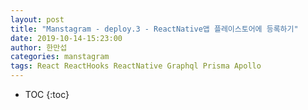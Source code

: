 ```yaml
---
layout: post
title: "Manstagram - deploy.3 - ReactNative앱 플레이스토어에 등록하기"
date: 2019-10-14-15:23:00
author: 한만섭
categories: manstagram
tags: React ReactHooks ReactNative Graphql Prisma Apollo
---
```




* TOC
{:toc}



